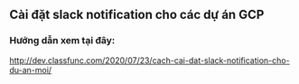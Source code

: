 ## Cài đặt slack notification cho các dự án GCP
### Hướng dẫn xem tại đây:
http://dev.classfunc.com/2020/07/23/cach-cai-dat-slack-notification-cho-du-an-moi/
